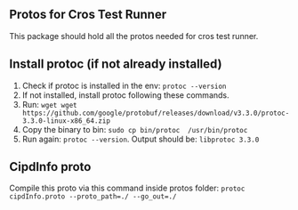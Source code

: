 ## Protos for Cros Test Runner
This package should hold all the protos needed for cros test runner.

## Install protoc (if not already installed)
1. Check if protoc is installed in the env: `protoc --version`
2. If not installed, install protoc following these commands.
3. Run: `wget wget https://github.com/google/protobuf/releases/download/v3.3.0/protoc-3.3.0-linux-x86_64.zip`
4. Copy the binary to bin: `sudo cp bin/protoc  /usr/bin/protoc`
5. Run again: `protoc --version`. Output should be: `libprotoc 3.3.0`

## CipdInfo proto
Compile this proto via this command inside protos folder:
`protoc cipdInfo.proto --proto_path=./ --go_out=./`